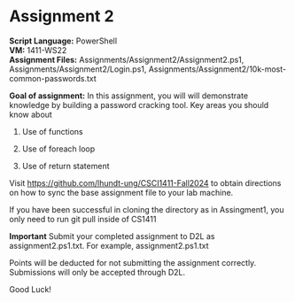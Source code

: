 ﻿# Assignment 2

**Script Language:** PowerShell </br>
**VM:** 1411-WS22</br>
**Assignment Files:** Assignments/Assignment2/Assignment2.ps1, Assignments/Assignment2/Login.ps1, Assignments/Assignment2/10k-most-common-passwords.txt </br>

**Goal of assignment:** In this assignment, you will will demonstrate knowledge by building a password cracking tool. Key areas you should know about

1. Use of functions

2. Use of foreach loop

3. Use of return statement

Visit https://github.com/lhundt-ung/CSCI1411-Fall2024 to obtain directions on how to sync the base assignment file to your lab machine.

If you have been successful in cloning the directory as in Assingment1, you only need to run git pull inside of CS1411

**Important** Submit your completed assignment to D2L as assignment2.ps1.txt. For example, assignment2.ps1.txt

Points will be deducted for not submitting the assignment correctly. Submissions will only be accepted through D2L. 

Good Luck!

